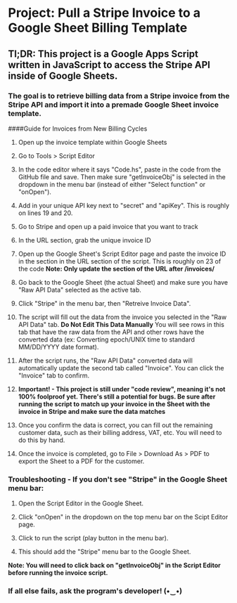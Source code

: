 # Project: Pull a Stripe Invoice to a Google Sheet Billing Template 

## Tl;DR: This project is a Google Apps Script written in JavaScript to access the Stripe API inside of Google Sheets.
### The goal is to retrieve billing data from a Stripe invoice from the Stripe API and import it into a premade Google Sheet invoice template. 
####Guide for Invoices from New Billing Cycles

1. Open up the invoice template within Google Sheets

2. Go to Tools > Script Editor

3. In the code editor where it says "Code.hs", paste in the code from the GitHub file and save. Then make sure "getInvoiceObj" is selected in the dropdown in the menu bar (instead of either "Select function" or "onOpen").

4. Add in your unique API key next to "secret" and "apiKey". This is roughly on lines 19 and 20.

5. Go to Stripe and open up a paid invoice that you want to track

6. In the URL section, grab the unique invoice ID

7. Open up the Google Sheet's Script Editor page and paste the invoice ID in the section in the URL section of the script. This is roughly on 23 of the code **Note: Only update the section of the URL after /invoices/**

8. Go back to the Google Sheet (the actual Sheet) and make sure you have "Raw API Data" selected as the active tab.

9. Click "Stripe" in the menu bar, then "Retreive Invoice Data".

10. The script will fill out the data from the invoice you selected in the "Raw API Data" tab. **Do Not Edit This Data Manually** You will see rows in this tab that have the raw data from the API and other rows have the converted data (ex: Converting epoch/UNIX time to standard MM/DD/YYYY date format).

11. After the script runs, the "Raw API Data" converted data will automatically update the second tab called "Invoice". You can click the "Invoice" tab to confirm.

12. **Important! - This project is still under "code review", meaning it's not 100% foolproof yet. There's still a potential for bugs. Be sure after running the script to match up your invoice in the Sheet with the invoice in Stripe and make sure the data matches**

13. Once you confirm the data is correct, you can fill out the remaining customer data, such as their billing address, VAT, etc. You will need to do this by hand.

14. Once the invoice is completed, go to File > Download As > PDF to export the Sheet to a PDF for the customer.

### Troubleshooting - If you don't see "Stripe" in the Google Sheet menu bar:

1. Open the Script Editor in the Google Sheet.

2. Click "onOpen" in the dropdown on the top menu bar on the Scipt Editor page. 

3. Click to run the script (play button in the menu bar).

4. This should add the "Stripe" menu bar to the Google Sheet.

**Note: You will need to click back on "getInvoiceObj" in the Script Editor before running the invoice script.**

### If all else fails, ask the program's developer! (•‿•)
